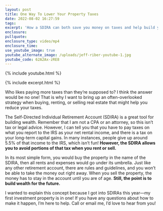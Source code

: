 ```yaml
---
layout: post
title: One Way To Lower Your Property Taxes
date: 2022-08-02 16:27:59
tags:
excerpt: 'How a SDIRA can both save you money on taxes and help build your wealth. '
enclosure:
pullquote:
enclosure_type: video/mp4
enclosure_time:
use_youtube_image: true
youtube_alternate_image: /uploads/jeff-riber-youtube-1.jpg
youtube_code: 62A2Ax-zRE8
---
```

{% include youtube.html %}

{% include excerpt.html %}

Who likes paying more taxes than they’re supposed to? I think the answer would be no one\! That is why I want to bring up an often-overlooked strategy when buying, renting, or selling real estate that might help you reduce your taxes.&nbsp;

The Self-Directed Individual Retirement Account (SDIRA) is a great tool for building wealth. Remember that I am not a CPA or an attorney, so this isn’t tax or legal advice. However, I can tell you that you have to pay taxes on what you report to the IRS as your net rental income, and there is a tax on your long-term capital gains. In many instances, people give up around 5.5% of that income to the IRS, which isn’t fun\! **However, the SDIRA allows you to avoid portions of that tax when you rent or sell.**&nbsp;

In its most simple form, you would buy the property in the name of the SDIRA, then all rents and expenses would go under its umbrella. Just like any other retirement account, there are rules and guidelines, and you won’t be able to take the money out right away. When you sell the property, the money has to stay in the account until you are of age. **Still, the point is to build wealth for the future.**&nbsp;

I wanted to explain this concept because I got into SDIRAs this year—my first investment property is in one\! If you have any questions about how to make it happen, I’m here to help. Call or email me, I’d love to hear from you\!